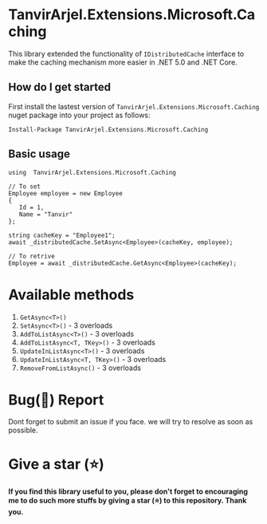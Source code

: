 # TanvirArjel.Extensions.Microsoft.Caching
This library extended the functionality of `IDistributedCache` interface to make the caching mechanism more easier in .NET 5.0 and .NET Core.

## How do I get started

First install the lastest version of `TanvirArjel.Extensions.Microsoft.Caching` nuget package into your project as follows:

    Install-Package TanvirArjel.Extensions.Microsoft.Caching
    
## Basic usage

    using  TanvirArjel.Extensions.Microsoft.Caching
    
    // To set
    Employee employee = new Employee
    {
       Id = 1,
       Name = "Tanvir"
    };
    
    string cacheKey = "Employee1";
    await _distributedCache.SetAsync<Employee>(cacheKey, employee);
    
    // To retrive
    Employee = await _distributedCache.GetAsync<Employee>(cacheKey);
    
# Available methods
  1. `GetAsync<T>()`
  2. `SetAsync<T>()` - 3 overloads
  3. `AddToListAsync<T>()` - 3 overloads
  4. `AddToListAsync<T, TKey>()` - 3 overloads
  5. `UpdateInListAsync<T>()` - 3 overloads
  6. `UpdateInListAsync<T, TKey>()` - 3 overloads
  7. `RemoveFromListAsync()` - 3 overloads
  
  
# Bug(🐞) Report

   Dont forget to submit an issue if you face. we will try to resolve as soon as possible.
   
# Give a star (⭐)
   
   **If you find this library useful to you, please don't forget to encouraging me to do such more stuffs by giving a star (⭐) to this repository. Thank you.**

